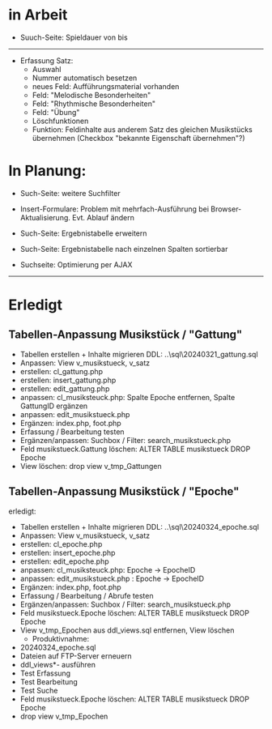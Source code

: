 # in Arbeit
* Suuch-Seite: Spieldauer von bis

---
  * Erfassung Satz:
    * Auswahl 
    * Nummer automatisch besetzen
    * neues Feld: Aufführungsmaterial vorhanden
    * Feld: "Melodische Besonderheiten"
    * Feld: "Rhythmische Besonderheiten"
    * Feld: "Übung"
    * Löschfunktionen 
    * Funktion: Feldinhalte aus anderem Satz des gleichen Musikstücks übernehmen (Checkbox "bekannte Eigenschaft übernehmen"?) 

# In Planung: 
  * Such-Seite: weitere Suchfilter 

  * Insert-Formulare: Problem mit mehrfach-Ausführung bei Browser-Aktualisierung. Evt. Ablauf ändern  
  * Such-Seite: Ergebnistabelle erweitern
  * Such-Seite: Ergebnistabelle nach einzelnen Spalten sortierbar 
  * Suchseite: Optimierung per AJAX 


----

# Erledigt 
## Tabellen-Anpassung Musikstück / "Gattung"
 * Tabellen erstellen + Inhalte migrieren DDL: ..\sql\20240321_gattung.sql
 * Anpassen: View v_musikstueck, v_satz  
 * erstellen: cl_gattung.php 
 * erstellen: insert_gattung.php 
 * erstellen: edit_gattung.php 
 * anpassen: cl_musiksteuck.php: Spalte Epoche entfernen, Spalte GattungID ergänzen 
 * anpassen: edit_musikstueck.php 
 * Ergänzen: index.php, foot.php 
 * Erfassung / Bearbeitung testen 
 * Ergänzen/anpassen: Suchbox / Filter: search_musikstueck.php 
 * Feld musikstueck.Gattung löschen: ALTER TABLE musikstueck DROP Epoche
 * View löschen: drop view v_tmp_Gattungen

 ## Tabellen-Anpassung Musikstück / "Epoche"
 
 erledigt: 
 * Tabellen erstellen + Inhalte migrieren DDL: ..\sql\20240324_epoche.sql
 * Anpassen: View v_musikstueck, v_satz  
 * erstellen: cl_epoche.php 
 * erstellen: insert_epoche.php 
 * erstellen: edit_epoche.php 
 * anpassen: cl_musiksteuck.php: Epoche -> EpocheID 
 * anpassen: edit_musikstueck.php : Epoche -> EpocheID 
 * Ergänzen: index.php, foot.php 
 * Erfassung / Bearbeitung / Abrufe testen 
 * Ergänzen/anpassen: Suchbox / Filter: search_musikstueck.php 
 * Feld musikstueck.Epoche löschen: ALTER TABLE musikstueck DROP Epoche 
 * View v_tmp_Epochen aus ddl_views.sql entfernen, View löschen  
   * Produktivnahme: 
  * 20240324_epoche.sql
  * Dateien auf FTP-Server erneuern 
  * ddl_views*- ausführen
  * Test Erfassung 
  * Test Bearbeitung 
  * Test Suche 
  * Feld musikstueck.Epoche löschen: ALTER TABLE musikstueck DROP Epoche 
  * drop view v_tmp_Epochen
  
  